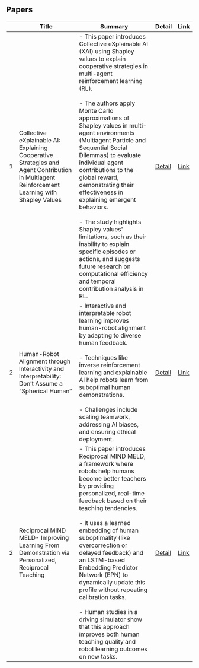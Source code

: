 ## Papers
||Title|Summary|Detail|Link|
|-|---|---|---|---|
|1|Collective eXplainable AI: Explaining Cooperative Strategies and Agent Contribution in Multiagent Reinforcement Learning with Shapley Values|- This paper introduces Collective eXplainable AI (XAI) using Shapley values to explain cooperative strategies in multi-agent reinforcement learning (RL). <br> <br>- The authors apply Monte Carlo approximations of Shapley values in multi-agent environments (Multiagent Particle and Sequential Social Dilemmas) to evaluate individual agent contributions to the global reward, demonstrating their effectiveness in explaining emergent behaviors.<br><br>- The study highlights Shapley values' limitations, such as their inability to explain specific episodes or actions, and suggests future research on computational efficiency and temporal contribution analysis in RL. |[Detail]()|[Link](https://www.semanticscholar.org/paper/Collective-eXplainable-AI%3A-Explaining-Cooperative-Heuillet-Couthouis/dd5c6cf926a257cf8d74506f08c5797f902bf863?utm_source=direct_link)|
|2|Human-Robot Alignment through Interactivity and Interpretability: Don’t Assume a “Spherical Human”|- Interactive and interpretable robot learning improves human-robot alignment by adapting to diverse human feedback.<br> <br>- Techniques like inverse reinforcement learning and explainable AI help robots learn from suboptimal human demonstrations. <br> <br>- Challenges include scaling teamwork, addressing AI biases, and ensuring ethical deployment. |[Detail]()| [Link](https://www.ijcai.org/proceedings/2024/976)|
|2|Reciprocal MIND MELD- Improving Learning From Demonstration via Personalized, Reciprocal Teaching|- This paper introduces Reciprocal MIND MELD, a framework where robots help humans become better teachers by providing personalized, real-time feedback based on their teaching tendencies.<br> <br>- It uses a learned embedding of human suboptimality (like overcorrection or delayed feedback) and an LSTM-based Embedding Predictor Network (EPN) to dynamically update this profile without repeating calibration tasks. <br> <br>- Human studies in a driving simulator show that this approach improves both human teaching quality and robot learning outcomes on new tasks. |[Detail]()| [Link](https://proceedings.mlr.press/v205/schrum23a/schrum23a.pdf)|